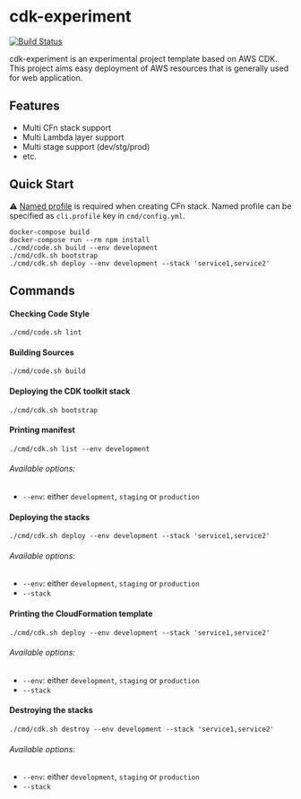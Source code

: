 # cdk-experiment
[![Build Status](https://travis-ci.org/42milez/cdk-experiment.svg?branch=master)](https://travis-ci.org/42milez/cdk-experiment)

cdk-experiment is an experimental project template based on AWS CDK. This project aims easy deployment of AWS resources that is generally used for web application.

## Features
- Multi CFn stack support
- Multi Lambda layer support
- Multi stage support (dev/stg/prod)
- etc.

## Quick Start
⚠️ [Named profile](https://docs.aws.amazon.com/cli/latest/userguide/cli-configure-profiles.html) is required when creating CFn stack. Named profile can be specified as `cli.profile` key in `cmd/config.yml`.

```
docker-compose build
docker-compose run --rm npm install
./cmd/code.sh build --env development
./cmd/cdk.sh bootstrap
./cmd/cdk.sh deploy --env development --stack 'service1,service2'
```

## Commands
#### Checking Code Style
```
./cmd/code.sh lint
```

#### Building Sources
```
./cmd/code.sh build
```

#### Deploying the CDK toolkit stack
```
./cmd/cdk.sh bootstrap
```

#### Printing manifest
```
./cmd/cdk.sh list --env development
```
###### Available options:
- `--env`: either `development`, `staging` or `production`

#### Deploying the stacks
```
./cmd/cdk.sh deploy --env development --stack 'service1,service2'
```
###### Available options:
- `--env`: either `development`, `staging` or `production`
- `--stack`

#### Printing the CloudFormation template
```
./cmd/cdk.sh deploy --env development --stack 'service1,service2'
```
###### Available options:
- `--env`: either `development`, `staging` or `production`
- `--stack`

#### Destroying the stacks

```
./cmd/cdk.sh destroy --env development --stack 'service1,service2'
```
###### Available options:
- `--env`: either `development`, `staging` or `production`
- `--stack`
